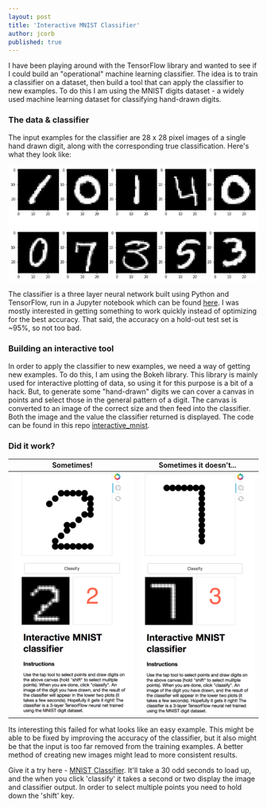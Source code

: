 ```yaml
---
layout: post
title: 'Interactive MNIST Classifier'
author: jcorb
published: true
---
```


I have been playing around with the TensorFlow library and wanted to see if I could build an "operational" machine learning classifier.  The idea is to train a classifier on a dataset, then build a tool that can apply the classifier to new examples.  To do this I am using the MNIST digits dataset - a widely used machine learning dataset for classifying hand-drawn digits.

### The data & classifier
The input examples for the classifier are 28 x 28 pixel images of a single hand drawn digit, along with the corresponding true classification.  Here's what they look like:

![](../images/mnist_examples.png)


The classifier is a three layer neural network built using Python and TensorFlow, run in a Jupyter notebook which can be found [here](https://github.com/jcorb/interactive_mnist/blob/master/mnist_classifier_tensorflow.ipynb). I was mostly interested in getting something to work quickly instead of optimizing for the best accuracy.  That said, the accuracy on a hold-out test set is ~95%, so not too bad.  

### Building an interactive tool

In order to apply the classifier to new examples, we need a way of getting new examples.  To do this, I am using the Bokeh library.  This library is mainly used for interactive plotting of data, so using it for this purpose is a bit of a hack.  But, to generate some "hand-drawn" digits we can cover a canvas in points and select those in the general pattern of a digit.  The canvas is converted to an image of the correct size and then feed into the classifier.  Both the image and the value the classifier returned is displayed.  The code can be found in this repo [interactive_mnist](https://github.com/jcorb/interactive_mnist).

### Did it work?

Sometimes!                              |  Sometimes it doesn't...
:--------------------------------------:|:--------------------------------------:
![](../images/mnist_correct.png?s=200)  |  ![](../images/mnist_incorrect.png?s=200)


Its interesting this failed for what looks like an easy example.  This might be able to be fixed by improving the accuracy of the classifier, but it also might be that the input is too far removed from the training examples.  A better method of creating new images might lead to more consistent results.

Give it a try here - [MNIST Classifier](https://calm-meadow-39640.herokuapp.com/app).  It'll take a 30 odd seconds to load up, and the when you click 'classify' it takes a second or two display the image and classifier output.  In order to select multiple points you need to hold down the 'shift' key.

